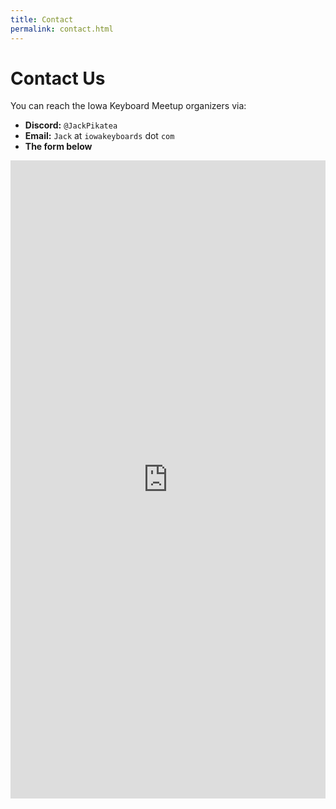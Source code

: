 ```yaml
---
title: Contact
permalink: contact.html
---
```


# Contact Us

You can reach the Iowa Keyboard Meetup organizers via:
- **Discord:** `@JackPikatea`
- **Email:** `Jack` at `iowakeyboards` dot `com`
- **The form below**

<iframe src="https://docs.google.com/forms/d/e/1FAIpQLSeTpbSshmtPOQFJjCv2c3XQQHPTUP4lVQSSi1TDoCHOoDTrWg/viewform?embedded=true" width="100%" height="1021" frameborder="0" marginheight="0" marginwidth="0">Loading…</iframe>